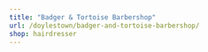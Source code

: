```yaml
---
title: "Badger & Tortoise Barbershop"
url: /doylestown/badger-and-tortoise-barbershop/
shop: hairdresser
---
```

